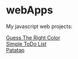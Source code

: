 # webApps

My javascript web projects:

<a href="https://tychen1217.github.io/webApps/ColorGame">Guess The Right Color</a>
<br>
<a href="https://tychen1217.github.io/webApps/ToDoList">Simple ToDo List</a>
<br>
<a href="https://tychen1217.github.io/webApps/Patatap">Patatap</a>
